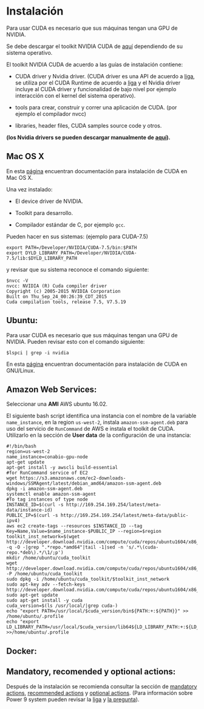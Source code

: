 # Instalación 

Para usar CUDA es necesario que sus máquinas tengan una GPU de NVIDIA.

Se debe descargar el toolkit NVIDIA CUDA de [aquí](https://developer.nvidia.com/cuda-downloads) dependiendo de su sistema operativo.

El toolkit NVIDIA CUDA de acuerdo a las guías de instalación contiene:

* CUDA driver y Nvidia driver. (CUDA driver es una API de acuerdo a [liga](http://docs.nvidia.com/cuda/cuda-c-programming-guide/index.html#driver-api), se utiliza por el CUDA Runtime de acuerdo a [liga](http://docs.nvidia.com/cuda/cuda-c-programming-guide/index.html#versioning-and-compatibility) y el Nvidia driver incluye al CUDA driver y funcionalidad de bajo nivel por ejemplo interacción con el kernel del sistema operativo).

* tools para crear, construir y correr una aplicación de CUDA. (por ejemplo el compilador nvcc)

* libraries, header files, CUDA samples source code y otros.

**(los Nvidia drivers se pueden descargar manualmente de [aquí](http://www.nvidia.com/Download/index.aspx?lang=en-us)).**

## Mac OS X

En esta [página](http://docs.nvidia.com/cuda/cuda-getting-started-guide-for-mac-os-x/) encuentran documentación para instalación de CUDA en Mac OS X.

Una vez instalado:

* El device driver de NVIDIA.

* Toolkit para desarrollo.

* Compilador estándar de C, por ejemplo `gcc`.

Pueden hacer en sus sistemas: (ejemplo para CUDA-7.5)

```
export PATH=/Developer/NVIDIA/CUDA-7.5/bin:$PATH
export DYLD_LIBRARY_PATH=/Developer/NVIDIA/CUDA-7.5/lib:$DYLD_LIBRARY_PATH
```

y revisar que su sistema reconoce el comando siguiente:

```
$nvcc -V
nvcc: NVIDIA (R) Cuda compiler driver
Copyright (c) 2005-2015 NVIDIA Corporation
Built on Thu_Sep_24_00:26:39_CDT_2015
Cuda compilation tools, release 7.5, V7.5.19
```

## Ubuntu:

Para usar CUDA es necesario que sus máquinas tengan una GPU de NVIDIA. Pueden revisar esto con el comando siguiente:

```
$lspci | grep -i nvidia
```

En esta [página](http://docs.nvidia.com/cuda/cuda-installation-guide-linux/index.html) encuentran documentación para instalación de  CUDA en GNU/Linux.


## Amazon Web Services:

Seleccionar una **AMI** AWS ubuntu 16.02. 

El siguiente bash script identifica una instancia con el nombre de la variable `name_instance`, en la region `us-west-2`, instala `amazon-ssm-agent.deb` para uso del servicio de  `RunCommand` de AWS e instala el toolkit de CUDA. Utilizarlo en la sección de **User data** de la configuración de una instancia:

```
#!/bin/bash
region=us-west-2
name_instance=conabio-gpu-node
apt-get update
apt-get install -y awscli build-essential
#for RunCommand service of EC2
wget https://s3.amazonaws.com/ec2-downloads-windows/SSMAgent/latest/debian_amd64/amazon-ssm-agent.deb
dpkg -i amazon-ssm-agent.deb
systemctl enable amazon-ssm-agent
#To tag instances of type node
INSTANCE_ID=$(curl -s http://169.254.169.254/latest/meta-data/instance-id)
PUBLIC_IP=$(curl -s http://169.254.169.254/latest/meta-data/public-ipv4)
aws ec2 create-tags --resources $INSTANCE_ID --tag Key=Name,Value=$name_instance-$PUBLIC_IP --region=$region
toolkit_inst_network=$(wget http://developer.download.nvidia.com/compute/cuda/repos/ubuntu1604/x86_64/ -q -O -|grep ".*repo.*amd64"|tail -1|sed -n 's/.*\(cuda-repo.*deb\).*/\1/;p')
mkdir /home/ubuntu/cuda_toolkit
wget http://developer.download.nvidia.com/compute/cuda/repos/ubuntu1604/x86_64/$toolkit_inst_network -P /home/ubuntu/cuda_toolkit
sudo dpkg -i /home/ubuntu/cuda_toolkit/$toolkit_inst_network
sudo apt-key adv --fetch-keys http://developer.download.nvidia.com/compute/cuda/repos/ubuntu1604/x86_64/7fa2af80.pub
sudo apt-get update
sudo apt-get install -y cuda
cuda_version=$(ls /usr/local/|grep cuda-)
echo "export PATH=/usr/local/$cuda_version/bin${PATH:+:${PATH}}" >> /home/ubuntu/.profile
echo "export LD_LIBRARY_PATH=/usr/local/$cuda_version/lib64${LD_LIBRARY_PATH:+:${LD_LIBRARY_PATH}}" >>/home/ubuntu/.profile
```

## Docker:


## Mandatory, recomended y optional actions:

Después de la instalación se recomienda consultar la sección de [mandatory actions](http://docs.nvidia.com/cuda/cuda-installation-guide-linux/index.html#mandatory-post), [recommended actions](http://docs.nvidia.com/cuda/cuda-installation-guide-linux/index.html#recommended-post) y [optional actions](http://docs.nvidia.com/cuda/cuda-installation-guide-linux/index.html#optional-post). (Para información sobre Power 9 system pueden revisar la [liga](https://en.wikipedia.org/wiki/POWER9) y [la pregunta](https://devtalk.nvidia.com/default/topic/1028338/power9-for-ubuntu16-04/)).




